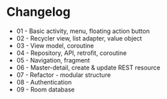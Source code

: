 # Changelog

* 01 - Basic activity, menu, floating action button
* 02 - Recycler view, list adapter, value object
* 03 - View model, coroutine
* 04 - Repository, API, retrofit, coroutine
* 05 - Navigation, fragment
* 06 - Master-detail, create & update REST resource
* 07 - Refactor - modular structure
* 08 - Authentication
* 09 - Room database
